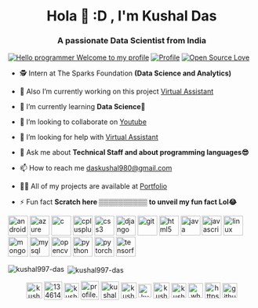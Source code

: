 <h1 align="center">Hola 👋  :D , I'm Kushal Das</h1>
<h3 align="center"> A passionate Data Scientist from India</h3>

[![Hello programmer Welcome to my profile](https://img.shields.io/badge/Hello,Programmer!-Welcome<3-brightgreen.svg?style=flat&logo=github)](https://github.com/kushal997-das) [![Profile](https://Visitor-badge.glitch.me/badge?page_id=kushal997-das.profileviews-badge)](https://github.com/kushal997-das) [![Open Source Love](https://img.shields.io/github/followers/kushal997-das?style=social)](https://github.com/kushal997-das?tab=followers)

- 🕵 Intern at The Sparks Foundation **(Data Science and Analytics)**

- 🔭 Also I’m currently working on this project [Virtual Assistant](https://www.youtube.com/watch?v=Bp2790NCGqg&t=5s)

- 🌱 I’m currently learning **Data Science🤩**

- 👯 I’m looking to collaborate on [Youtube](https://www.youtube.com/channel/UCIHj6mNCMnSnmWLHOxzIESw?view_as=subscriber)

- 🤝 I’m looking for help with [Virtual Assistant](https://www.youtube.com/watch?v=Bp2790NCGqg&t=5s)

- 💬 Ask me about **Technical Staff and about programming languages😎**

- 📫 How to reach me daskushal980@gmail.com

- 👨‍💻 All of my projects are available at [Portfolio](https://github.com/Kushal997-das)


- ⚡ Fun fact **Scratch here ▒▒▒▒▒▒▒▒▒▒ to unveil my fun fact Lol😂**




<p align="left"><img src="https://devicons.github.io/devicon/devicon.git/icons/android/android-original-wordmark.svg" alt="android" width="40" height="40"/> <img src="https://www.vectorlogo.zone/logos/microsoft_azure/microsoft_azure-icon.svg" alt="azure" width="40" height="40"/> <img src="https://devicons.github.io/devicon/devicon.git/icons/c/c-original.svg" alt="c" width="40" height="40"/> <img src="https://devicons.github.io/devicon/devicon.git/icons/cplusplus/cplusplus-original.svg" alt="cplusplus" width="40" height="40"/> <img src="https://devicons.github.io/devicon/devicon.git/icons/css3/css3-original-wordmark.svg" alt="css3" width="40" height="40"/> <img src="https://devicons.github.io/devicon/devicon.git/icons/django/django-original.svg" alt="django" width="40" height="40"/> <img src="https://www.vectorlogo.zone/logos/git-scm/git-scm-icon.svg" alt="git" width="40" height="40"/> <img src="https://devicons.github.io/devicon/devicon.git/icons/html5/html5-original-wordmark.svg" alt="html5" width="40" height="40"/> <img src="https://devicons.github.io/devicon/devicon.git/icons/java/java-original-wordmark.svg" alt="java" width="40" height="40"/> <img src="https://devicons.github.io/devicon/devicon.git/icons/javascript/javascript-original.svg" alt="javascript" width="40" height="40"/> <img src="https://devicons.github.io/devicon/devicon.git/icons/linux/linux-original.svg" alt="linux" width="40" height="40"/> <img src="https://devicons.github.io/devicon/devicon.git/icons/mongodb/mongodb-original-wordmark.svg" alt="mongodb" width="40" height="40"/> <img src="https://devicons.github.io/devicon/devicon.git/icons/mysql/mysql-original-wordmark.svg" alt="mysql" width="40" height="40"/> <img src="https://www.vectorlogo.zone/logos/opencv/opencv-icon.svg" alt="opencv" width="40" height="40"/> <img src="https://devicons.github.io/devicon/devicon.git/icons/python/python-original.svg" alt="python" width="40" height="40"/> <img src="https://www.vectorlogo.zone/logos/pytorch/pytorch-icon.svg" alt="pytorch" width="40" height="40"/> <img src="https://www.vectorlogo.zone/logos/tensorflow/tensorflow-icon.svg" alt="tensorflow" width="40" height="40"/></p>

<p><img align="left" src="https://github-readme-stats.vercel.app/api/top-langs/?username=kushal997-das&layout=compact&hide=html" alt="kushal997-das" /></p>

<p>&nbsp;<img align="center" src="https://github-readme-stats.vercel.app/api?username=kushal997-das&show_icons=true&theme=radical" alt="kushal997-das" /></p>

<p align="center">
<a href="https://www.linkedin.com/in/kushal-das-7337421a9/"><img align="center" src="https://img.favpng.com/15/24/8/linkedin-professional-network-service-clip-art-png-favpng-q49500q2zb8L7VrKSwnzAPEEM.jpg" alt="kushal's linkedin" width="32px" height="31.5px"/></a>  
<a href="https://stackoverflow.com/users/13461431/kushal-das?tab=profile" target="blank"><img align="center" src="https://cdn.sstatic.net/Sites/stackoverflow/company/Img/logos/so/so-icon.svg?v=f13ebeedfa9e" alt="13461431/kushal-das?tab=profile" height="37" width="37" /></a>
<a href="https://kaggle.com/kushal123" target="blank"><img align="center" src="https://www.iconfinder.com/data/icons/logos-and-brands-adobe/512/189_Kaggle-512.png" alt="kushal123" height="30" width="30" /></a>
<a href="https://fb.com/profile.php?id=100025042010456" target="blank"><img align="center" src="https://i.pinimg.com/564x/ac/57/3b/ac573b439cde3dec8ca1c6739ae7f628.jpg" alt="profile.php?id=100025042010456" height="38" width="37" /></a>
<a href="https://instagram.com/kushal_das07" target="blank"><img align="center" src="https://img.favpng.com/9/25/24/computer-icons-instagram-logo-sticker-png-favpng-LZmXr3KPyVbr8LkxNML458QV3.jpg" alt="kushal_das07" height="37" width="37" /></a>
<a href="https://www.youtube.com/channel/UCIHj6mNCMnSnmWLHOxzIESw?view_as=subscriber" target="blank"><img align="center" src="https://img.favpng.com/18/7/22/scalable-vector-graphics-social-media-youtube-logo-png-favpng-X24i5zHCJkRER9Uik7KY0htRs.jpg" alt="kushal das" height="32" width="32" /></a>
<a href="https://www.hackerrank.com/daskushal980" target="blank"><img align="center" src="https://upload.wikimedia.org/wikipedia/commons/thumb/4/40/HackerRank_Icon-1000px.png/900px-HackerRank_Icon-1000px.png" alt="kushal das" height="27" width="27" /></a>
<a href="https://auth.geeksforgeeks.org/user/daskushal980/todo-done/" target="blank"><img align="center" src="https://media.geeksforgeeks.org/wp-content/cdn-uploads/gfg_200X200.png" alt="kushal das" height="32" width="33" /></a>
<a href="https://twitter.com/KushalD63268398" target="blank"><img align="center" src="https://www.freepnglogos.com/uploads/twitter-logo-png/twitter-logo-vector-png-clipart-1.png" alt="kushal Das" height="30" width="30" /></a>
<a href="https://wa.me/919476708884" target="blank"><img align="center" src="https://img.favpng.com/3/18/7/whatsapp-icon-logo-png-favpng-NxdPMC0c3NCiUKmJNPJ10SyXz.jpg" alt="whatsapp" height="30" width="30" /></a>
<a href="https://medium.com/@daskushal980" target="blank"><img align="center" src="https://www.iconfinder.com/data/icons/social-media-2210/24/Medium-512.png" alt="https://medium.com/@daskushal980" height="32" width="32" /></a> 
<a href="https://github.com/Kushal997-das" target="blank"><img align="center" src="https://www.flaticon.com/svg/static/icons/svg/25/25231.svg" alt="github" height="30" width="30" /></a>  
</p>


